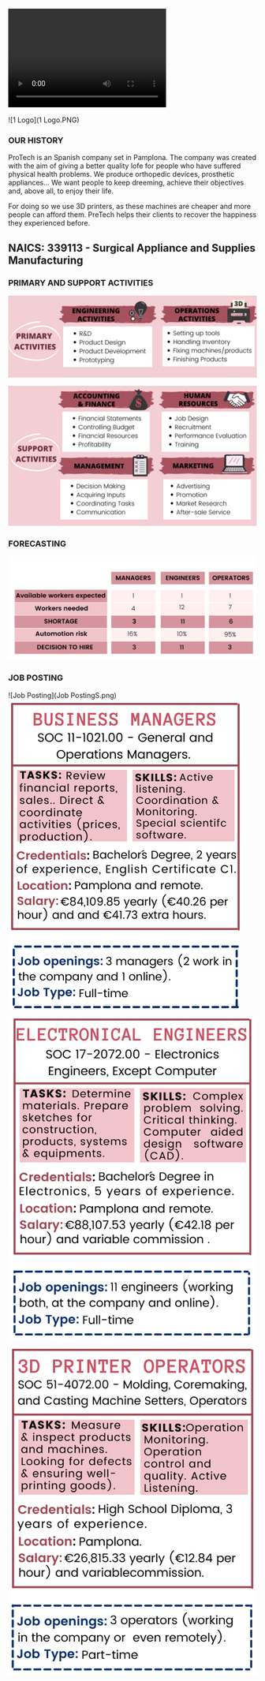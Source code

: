<video src="Protech..mp4" width="320" height="200" controls preload></video>

![1 Logo](1 Logo.PNG)

### OUR HISTORY ###

ProTech is an Spanish company set in Pamplona. The company was created with the aim of giving a better quality lofe for people who have suffered physical health problems. We produce orthopedic devices, prosthetic appliances... We want people to keep dreeming, achieve their objectives and, above all, to enjoy their life.

For doing so we use 3D printers, as these machines are cheaper and more people can afford them. PreTech helps their clients to recover the happiness they experienced before.

## NAICS: 339113 - Surgical Appliance and Supplies Manufacturing ##


### PRIMARY AND SUPPORT ACTIVITIES ###
![Primary activities](Primary.png)


![Secondary activities](Secondary2.png)


### FORECASTING ###
![Forecasting](Forecasting.png)

### JOB POSTING ###
![Job Posting](Job PostingS.png) 
![Job Posting](Manager.png) 


![Job Posting](Engineers.png) 


![Job Posting](Operators.png)
